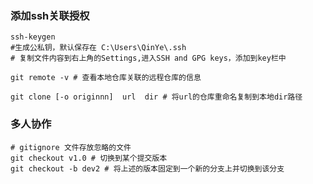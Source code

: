 

### 添加ssh关联授权

```shell
ssh-keygen 
#生成公私钥，默认保存在 C:\Users\QinYe\.ssh
# 复制文件内容到右上角的Settings,进入SSH and GPG keys，添加到key栏中

git remote -v # 查看本地仓库关联的远程仓库的信息

git clone [-o originnn]  url  dir # 将url的仓库重命名复制到本地dir路径
```

### 多人协作

```shell
# gitignore 文件存放忽略的文件
git checkout v1.0 # 切换到某个提交版本
git checkout -b dev2 # 将上述的版本固定到一个新的分支上并切换到该分支
```

